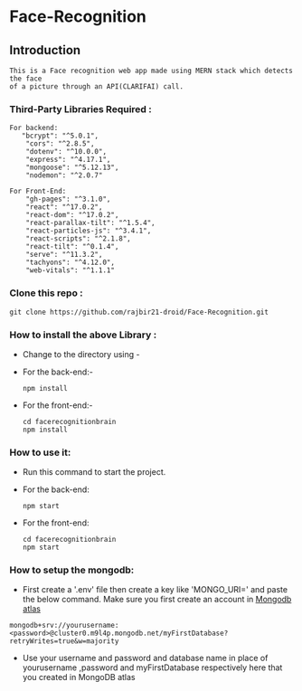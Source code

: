 # Face-Recognition

## Introduction

```
This is a Face recognition web app made using MERN stack which detects the face 
of a picture through an API(CLARIFAI) call.
```
### Third-Party Libraries Required :

```
For backend:
   "bcrypt": "^5.0.1",
    "cors": "^2.8.5",
    "dotenv": "^10.0.0",
    "express": "^4.17.1",
    "mongoose": "^5.12.13",
    "nodemon": "^2.0.7"
```

```
For Front-End:
    "gh-pages": "^3.1.0",
    "react": "^17.0.2",
    "react-dom": "^17.0.2",
    "react-parallax-tilt": "^1.5.4",
    "react-particles-js": "^3.4.1",
    "react-scripts": "^2.1.8",
    "react-tilt": "^0.1.4",
    "serve": "^11.3.2",
    "tachyons": "^4.12.0",
    "web-vitals": "^1.1.1"
```
### Clone this repo :
```
git clone https://github.com/rajbir21-droid/Face-Recognition.git
```
### How to install the above Library :

- Change to the directory using -

- For the back-end:-
  ```
  npm install
  ```
- For the front-end:-
  ```
  cd facerecognitionbrain
  npm install
  ```

### How to use it:

- Run this command to start the project.

- For the back-end:
  ```
  npm start
  ```
- For the front-end:
  ```
  cd facerecognitionbrain
  npm start
  ```

### How to setup the mongodb:

- First create a '.env' file then create a key like 'MONGO_URI=' and paste the below command. Make sure you first create
  an account in [Mongodb atlas](https://www.mongodb.com/cloud/atlas)
```
mongodb+srv://yourusername:<password>@cluster0.m9l4p.mongodb.net/myFirstDatabase?retryWrites=true&w=majority
```
- Use your username and password and database name in place of yourusername ,password and myFirstDatabase respectively here that you created in MongoDB atlas

